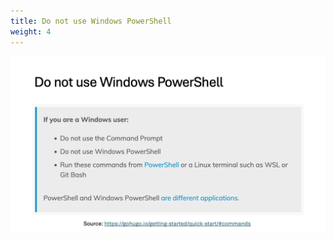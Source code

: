 ```yaml
---
title: Do not use Windows PowerShell
weight: 4
---
```


![Do not use Windows PowerShell][01]

<!-- link references -->
[01]: slide4.png
